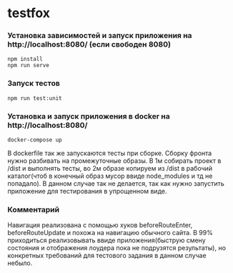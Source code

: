 # testfox

### Установка зависимостей и запуск приложения на http://localhost:8080/ (если свободен 8080)
```
npm install
npm run serve
```

### Запуск тестов
```
npm run test:unit
```

### Установка и запуск приложения в docker на http://localhost:8080/
```
docker-compose up
```
В dockerfile так же запускаются тесты при сборке. Сборку фронта нужно разбивать на промежуточные образы. В 1м собирать проект в /dist и выполнять тесты, во 2м образе копируем из /dist в рабочий каталог(чтоб в конечный образ мусор ввиде node_modules и тд не попадало). В данном случае так не делается, так как нужно запустить приложение для тестирования в упрощенном виде.

### Комментарий
Навигация реализована с помощью хуков beforeRouteEnter, beforeRouteUpdate и похожа на навигацию обычного сайта. В 99% приходиться реализовывать ввиде приложения(быструю смену состояния и отображения лоудера пока не подрузятся результаты), но конкретных требований для тестового задания в данном случае небыло.
